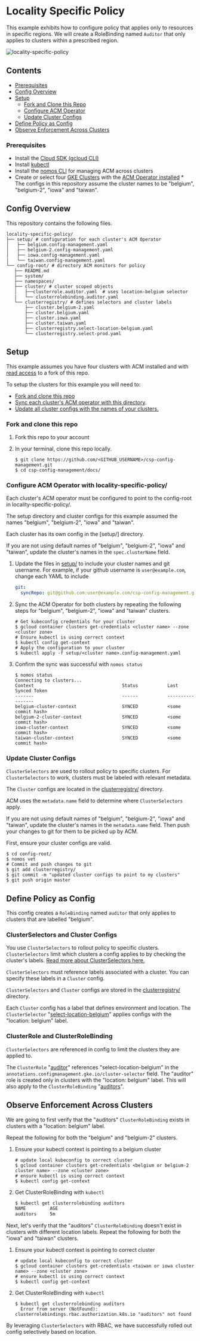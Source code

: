 # Locality Specific Policy

This example exhibits how to configure policy that applies only to resources in specific regions.
We will create a RoleBinding named `Auditor` that only applies to clusters within a prescribed region.

![locality-specific-policy](./screenshots/locality-specific-policy.svg)

## Contents

* [Prerequisites](#prerequisites)
* [Config Overview](#config-overview)
* [Setup](#setup)
  * [Fork and Clone this Repo](#fork-and-clone-this-repo)
  * [Configure ACM Operator](#configure-acm-operator-with-locality_specific_policy)
  * [Update Cluster Configs](#update-cluster-configs)
* [Define Policy as Config](#define-policy-as-config)
* [Observe Enforcement Across Clusters](#observe-enforcement-across-clusters)

### Prerequisites

* Install the [Cloud SDK (gcloud CLI)](https://cloud.google.com/sdk/docs/quickstarts)
* Install [kubectl](https://kubernetes.io/docs/tasks/tools/install-kubectl/#download-as-part-of-the-google-cloud-sdk)
* Install the [nomos CLI](https://cloud.google.com/anthos-config-management/downloads) for managing ACM across clusters
* Create or select four [GKE Clusters](https://cloud.google.com/kubernetes-engine/docs/how-to/creating-a-cluster) with the [ACM Operator installed](https://cloud.google.com/anthos-config-management/docs/how-to/installing)
      * The configs in this repository assume the cluster names to be "belgium", "belgium-2", "iowa" and "taiwan".

## Config Overview

This repository contains the following files.

```console
locality-specific-policy/
├── setup/ # configuration for each cluster's ACM Operator
│   ├── belgium.config-management.yaml
│   ├── belgium-2.config-management.yaml
│   ├── iowa.config-management.yaml
|   └── taiwan.config-management.yaml
└── config-root/ # directory ACM monitors for policy
   ├── README.md
   ├── system/
   ├── namespaces/
   ├── cluster/ # cluster scoped objects
   │   ├──clusterrole.auditor.yaml  # uses location-belgium selector
   |   └── clusterrolebinding.auditor.yaml
   └── clusterregistry/ # defines selectors and cluster labels
       ├── cluster.belgium-2.yaml
       ├── cluster.belgium.yaml
       ├── cluster.iowa.yaml
       ├── cluster.taiwan.yaml
       ├── clusterregistry.select-location-belgium.yaml
       └── clusterregistry.select-prod.yaml
```

## Setup

This example assumes you have four clusters with ACM installed and with [read access](https://cloud.google.com/anthos-config-management/docs/how-to/installing#git-creds-secret)  to a fork of this repo.

To setup the clusters for this example you will need to:

* [Fork and clone this repo](#fork-and-clone-this-repo)
* [Sync each cluster's ACM operator with this directory](#sync-acm-operator-to-selecting-clusters).
* [Update all cluster configs with the names of your clusters.](#update-cluster-configs)

### Fork and clone this repo

1. Fork this repo to your account

1. In your terminal, clone this repo locally.

      ```console
      $ git clone https://github.com/<GITHUB_USERNAME>/csp-config-management.git
      $ cd csp-config-management/docs/
      ```

### Configure ACM Operator with locality-specific-policy/

Each cluster's ACM operator must be configured to point to the config-root in locality-specific-policy/.

The setup directory and cluster configs for this example assumed the names "belgium", "belgium-2", "iowa" and "taiwan".

Each cluster has its own config in the [setup/] directory.

If you are not using default names of "belgium", "belgium-2", "iowa" and "taiwan", update the cluster's names in the `spec.clusterName` field.

1. Update the files in [setup/](setup/) to include your cluster names and git username.
    For example, if your github username is `user@example.com`, change each YAML to include
    ```yaml
    git:
      syncRepo: git@github.com:user@example.com/csp-config-management.git
    ```

1. Sync the ACM Operator for both clusters by repeating the following steps for "belgium", "belgium-2", "iowa" and "taiwan" clusters.

    ```console
    # Get kubeconfig credentials for your cluster
    $ gcloud container clusters get-credentials <cluster name> --zone <cluster zone>
    # Ensure kubectl is using correct context
    $ kubectl config get-context
    # Apply the configuration to your cluster
    $ kubectl apply -f setup/<cluster name>.config-management.yaml
    ```

1. Confirm the sync was successful with `nomos status`

    ```console
    $ nomos status
    Connecting to clusters...
    Context                                 Status           Last Synced Token
    -------                                 ------           -----------------
    belgium-cluster-context                 SYNCED           <some commit hash>
    belgium-2-cluster-context               SYNCED           <some commit hash>
    iowa-cluster-context                    SYNCED           <some commit hash>
    taiwan-cluster-context                  SYNCED           <some commit hash>
    ```

### Update Cluster Configs

`ClusterSelectors` are used to rollout policy to specific clusters.
For `ClusterSelectors` to work, clusters must be labeled with relevant metadata.

The `Cluster` configs are located in the [clusterregistry/](config-root/clusterregistry/) directory.

ACM uses the `metadata.name` field to determine where `ClusterSelectors` apply.

If you are not using default names of "belgium", "belgium-2", "iowa" and "taiwan", update the cluster's names in the `metadata.name` field.  Then push your changes to git for them to be picked up by ACM.

First, ensure your cluster configs are valid.
```console
$ cd config-root/
$ nomos vet
# Commit and push changes to git
$ git add clusterregistry/
$ git commit -m "updated cluster configs to point to my clusters"
$ git push origin master
```



## Define Policy as Config

This config creates a `RoleBinding` named `auditor` that only applies to clusters that are labelled "belgium".

### ClusterSelectors and Cluster Configs

You use `ClusterSelectors` to rollout policy to specific clusters.
`ClusterSelectors` limit which clusters a config applies to by checking the
cluster's labels. [Read more about ClusterSelectors here.](https://cloud.google.com/anthos-config-management/docs/how-to/clusterselectors)

`ClusterSelectors` must reference labels associated with a cluster.  You can specify these labels in a `Cluster` config.

`ClusterSelectors` and `Cluster` configs are stored in the [clusterregistry/](config-root/clusterregistry/) directory.

Each `Cluster` config has a label that defines environment and location.  The `ClusterSelector` "[select-location-belgium](config-root/clusterregistry/clusterselector.select-location-belgium.yaml)" applies configs with the "location: belgium" label.

### ClusterRole and ClusterRoleBinding

`ClusterSelectors` are referenced in config to limit the clusters they are applied to.

The `ClusterRole` "[auditor](config-root/cluster/clusterrole.auditor.yaml)"  references "select-location-belgium" in the `annotations.configmanagement.gke.io/cluster-selector` field.  The "auditor" role is created only in clusters with the "location: belgium" label. This will also apply to the  `ClusterRoleBinding` "[auditors](config-root/cluster/clusterrolebinding.auditor.yaml)".

## Observe Enforcement Across Clusters

We are going to first verify that the "auditors" `ClusterRoleBinding` exists in
clusters with a "location: belgium" label.

Repeat the following for both the "belgium" and "belgium-2" clusters.

1. Ensure your kubectl context is pointing to a belgium cluster

      ```console
      # update local kubeconfig to correct cluster
      $ gcloud container clusters get-credentials <belgium or belgium-2 cluster name> --zone <cluster zone>
      # ensure kubectl is using correct context
      $ kubectl config get-context
      ```

1. Get ClusterRoleBinding with `kubectl`

      ```bash
      $ kubectl get clusterrolebinding auditors
      NAME         AGE
      auditors     5m
      ```

Next, let's verify that the "auditors" `ClusterRoleBinding` doesn't exist in
clusters with different location labels. Repeat the following for both the "iowa"
and "taiwan" clusters.

1. Ensure your kubectl context is pointing to correct cluster

      ```console
      # update local kubeconfig to correct cluster
      $ gcloud container clusters get-credentials <taiwan or iowa cluster name> --zone <cluster zone>
      # ensure kubectl is using correct context
      $ kubectl config get-context
      ```

1. Get ClusterRoleBinding with `kubectl`

      ```console
      $ kubectl get clusterrolebinding auditors
        Error from server (NotFound): clusterrolebindings.rbac.authorization.k8s.io "auditors" not found
      ```

By leveraging `ClusterSelectors` with RBAC, we have successfully rolled out config selectively based on location.
